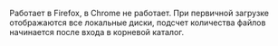 Работает в Firefox, в Chrome не работает.
При первичной загрузке отображаются все локальные диски, подсчет количества файлов начинается после входа в корневой каталог.
